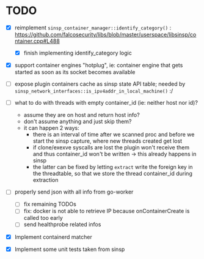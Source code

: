 # TODO

- [x] reimplement `sinsp_container_manager::identify_category()` : https://github.com/falcosecurity/libs/blob/master/userspace/libsinsp/container.cpp#L488
  - [x] finish implementing identify_category logic

- [x] support container engines "hotplug", ie: container engine that gets started as soon as its socket becomes available

- [ ] expose plugin containers cache as sinsp state API table; needed by `sinsp_network_interfaces::is_ipv4addr_in_local_machine()` :/

- [ ] what to do with threads with empty container_id (ie: neither host nor id)? 
  - assume they are on host and return host info?
  - don't assume anything and just skip them?
  - it can happen 2 ways:
    * there is an interval of time after we scanned proc and before we start the sinsp capture, where new threads created get lost
    * if clone/exexve syscalls are lost the plugin won't receive them and thus container_id won't be written -> this already happens in sinsp
    * the latter can be fixed by letting `extract` write the foreign key in the threadtable, so that we store the thread container_id during extraction

- [ ] properly send json with all info from go-worker
    - [ ] fix remaining TODOs
    - [ ] fix: docker is not able to retrieve IP because onContainerCreate is called too early
    - [ ] send healthprobe related infos

- [x] Implement containerd matcher
- [x] Implement some unit tests taken from sinsp